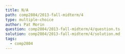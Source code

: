 ```yaml
---
title: N/A
path: comp2804/2013-fall-midterm/4
type: multiple-choice
author: Pat Morin
question: comp2804/2013-fall-midterm/4/question.ts
solution: comp2804/2013-fall-midterm/4/solution.md
tags:
  - comp2804
---
```

